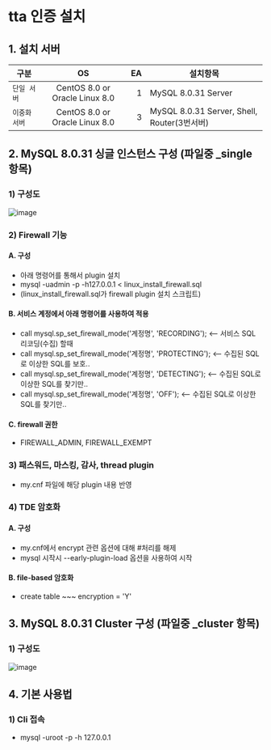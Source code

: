 # tta 인증 설치
## 1. 설치 서버
| 구분 | OS | EA | 설치항목 |
|---|:---:|---:|---|
| `단일 서버` | CentOS 8.0 or Oracle Linux 8.0 | 1 | MySQL 8.0.31 Server |
| `이중화 서버` | CentOS 8.0 or Oracle Linux 8.0 | 3 | MySQL 8.0.31 Server, Shell, Router(3번서버) |


## 2. MySQL 8.0.31 싱글 인스턴스 구성 (파일중 _single 항목)
### 1) 구성도
![image](https://user-images.githubusercontent.com/8789421/210689191-4d3fc35b-cff2-44da-801a-3aec88777556.png)

### 2) Firewall 기능
#### A. 구성
   - 아래 명령어를 통해서 plugin 설치 
   - mysql -uadmin -p -h127.0.0.1 < linux_install_firewall.sql
   - (linux_install_firewall.sql가 firewall plugin 설치 스크립트)
#### B. 서비스 계정에서 아래 명령어를 사용하여 적용
   - call mysql.sp_set_firewall_mode('계정명', 'RECORDING');    <-- 서비스 SQL 리코딩(수집) 할때
   - call mysql.sp_set_firewall_mode('계정명', 'PROTECTING');   <-- 수집된 SQL로 이상한 SQL를 보호..
   - call mysql.sp_set_firewall_mode('계정명', 'DETECTING');    <-- 수집된 SQL로 이상한 SQL를 찾기만..
   - call mysql.sp_set_firewall_mode('계정명', 'OFF');    <-- 수집된 SQL로 이상한 SQL를 찾기만..
#### C. firewall 권한
   - FIREWALL_ADMIN, FIREWALL_EXEMPT
   
### 3) 패스워드, 마스킹, 감사, thread plugin
   - my.cnf 파일에 해당 plugin 내용 반영

### 4) TDE 암호화
#### A. 구성
   - my.cnf에서 encrypt 관련 옵션에 대해 #처리를 해제
   - mysql 시작시 --early-plugin-load 옵션을 사용하여 시작
#### B. file-based 암호화
   - create table ~~~ encryption = 'Y'



## 3. MySQL 8.0.31 Cluster 구성 (파일중 _cluster 항목)
### 1) 구성도
![image](https://user-images.githubusercontent.com/8789421/210688284-16182669-ae94-4183-9750-5583bdbcf17e.png)


## 4. 기본 사용법
### 1) Cli 접속 
   - mysql -uroot -p -h 127.0.0.1
